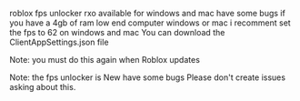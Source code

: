 roblox fps unlocker rxo available for windows and mac have some bugs if you have a 4gb of ram low end computer windows or mac i recomment set the fps to 62 on windows and mac You can download the ClientAppSettings.json file
 
Note: you must do this again when Roblox updates

Note: the fps unlocker is New have some bugs Please don't create issues asking about this.
